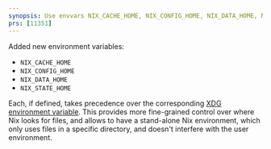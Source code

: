 ```yaml
---
synopsis: Use envvars NIX_CACHE_HOME, NIX_CONFIG_HOME, NIX_DATA_HOME, NIX_STATE_HOME if defined
prs: [11351]
---
```


Added new environment variables:

- `NIX_CACHE_HOME`
- `NIX_CONFIG_HOME`
- `NIX_DATA_HOME`
- `NIX_STATE_HOME`

Each, if defined, takes precedence over the corresponding [XDG environment variable](@docroot@/command-ref/env-common.md#xdg-base-directories).
This provides more fine-grained control over where Nix looks for files, and allows to have a stand-alone Nix environment, which only uses files in a specific directory, and doesn't interfere with the user environment.
